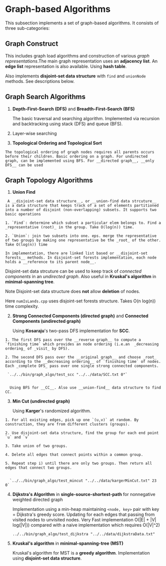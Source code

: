# Graph-based Algorithms
This subsection implements a set of graph-based algorithms. It consists of three sub-categories: 

## Graph Construct
   This includes graph load algorithms and construction of various _graph representations_.The main graph representation uses an __adjacency list__. An __edge list__ representation is also available. Using __hash table__.  

   Also implements __disjoint-set data structure__ with `find` and `unionNode` methods. See descriptions below. 

## Graph Search Algorithms
   1. __Depth-First-Search (DFS)__ and __Breadth-First-Search (BFS)__

      The basic traversal and searching algorithm. Implemented via recursion and backtracking using stack (DFS) and queue (BFS). 
  
   2. Layer-wise searching 

   3. __Topological Ordering and Topological Sort__

    The topological ordering of graph nodes requires all parents occurs before their children. Basic ordering on a graph. For undirected graph, can be implemented using BFS. For __directed graph__, __only DFS__ can be used 

## Graph Topology Algorithms
   1. __Union Find__
   
     A __disjoint-set data structure__, or __union-find data strcuture__ is a data structure that keeps track of a set of elements partitioned into a number of disjoint (non-overlapping) subsets. It supports two basic operations

    1. `Find`: determine which subset a particular elem belongs to. Find a _representative (root)_ in the group. Take O(log(n)) time. 

    2. `Union`: join two subsets into one. eps. merge the representative of two groups by making one representative be the _root_ of the other. Take O(log(n)) time
 
    In implementation, there are linked list based or __disjoint-set forests__ methods. In disjoint-set forests implementation, each node holds a __reference to its parent node__. 

   Disjoint-set data strcuture can be used to keep track of _connected components_ in an _undirected graph_. Also useful in __Kruskal's algorithm__ in __minimal-spanning tree__.

   Note Disjoint-set data structure does __not__ allow __deletion__ of nodes.

   Here `numIsLands.cpp` uses disjoint-set forests structure. Takes O(n log(n)) time complexity.
   

   2. __Strong Connected Components (directed graph)__ and __Connected Components (undirected graph)__ 

      Using __Kosaraju__'s two-pass DFS implementation for __SCC__. 
      
    1. The first DFS pass over the __reverse graph__ to compute a `finishing time` which provides an node ordering (i.e.an  _decreasing ordering_ of _visit_ by DFS). 

    2. The second DFS pass over the __original graph__ and choose _root_ according to the __decreasing ordering__ of `finishing time` of nodes. Each _complete DFS_ pass over one single strong connected components.

     `../../bin/graph_algo/test_scc "../../data/SCC.txt 0"`


      Using BFS for __CC__. Also use __union-find__ data structure to find CC.

   3. __Min Cut (undirected graph)__

      Using __Karger__'s randomized algorithm. 

    1. For all existing edges, pick up one `(u,v)` at random. By construction, they are from different clusters (groups). 

    2. Use disjoint-set data structure, find the group for each end point `u` and `v`

    3. Take union of two groups.

    4. Delete all edges that connect points within a common group. 

    5. Repeat step i) until there are only two groups. Then return all edges that connect two groups. 

  
      `../../bin/graph_algo/test_mincut "../../data/kargerMinCut.txt" 23 0`




   4. __Dijkstra's Algorithm__ in __single-source-shortest-path__ for nonnegative weighted directed graph

      Implementation using a min-heap maintaining `<node, key>` pair with key = Dijkstra's greedy score. Updating for each edges that passing from visited nodes to unvisited nodes. Very Fast implementation O(|E| + |V| log(|V|)) compared with a naive implementation which requires O(|V|^2)

       `../../bin/graph_algo/test_dijkstra "../../data/dijkstraData.txt"`


   5. __Kruskal's algorithm__ in __minimal-spanning-tree (MST)__ 

      Kruskal's algorithm for MST is a __greedy algorithm__. Implementation using __disjoint-set data structure__.  